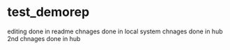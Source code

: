 # test_demorep
editing done in readme
chnages done in local system
chnages done in hub
2nd chnages done in hub
